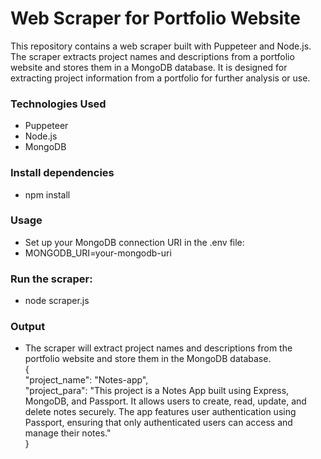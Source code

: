 # Web Scraper for Portfolio Website

This repository contains a web scraper built with Puppeteer and Node.js. The scraper extracts project names and descriptions from a portfolio website and stores them in a MongoDB database. It is designed for extracting project information from a portfolio for further analysis or use.

### Technologies Used
- Puppeteer
- Node.js
- MongoDB

### Install dependencies
- npm install

### Usage
- Set up your MongoDB connection URI in the .env file:
- MONGODB_URI=your-mongodb-uri

### Run the scraper:
- node scraper.js

### Output
- The scraper will extract project names and descriptions from the portfolio website and store them in the MongoDB database.<br/>
{<br/>
  "project_name": "Notes-app",<br/>
  "project_para": "This project is a Notes App built using Express, MongoDB, and Passport. It allows users to create, read, update, and delete notes securely. The app features user authentication using Passport, ensuring that only authenticated users can access and manage their notes."<br/>
}



